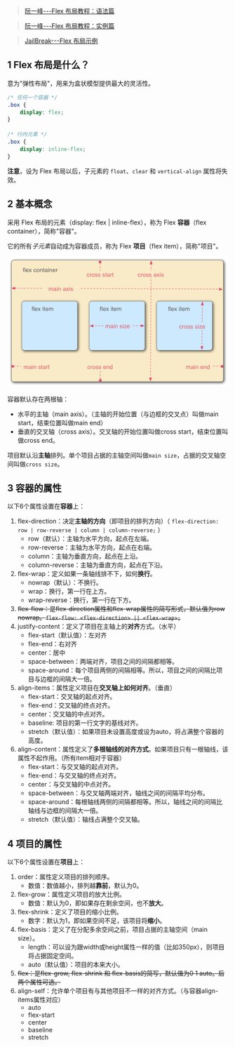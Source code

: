 > [阮一峰---Flex 布局教程：语法篇](http://www.ruanyifeng.com/blog/2015/07/flex-grammar.html)

> [阮一峰---Flex 布局教程：实例篇](http://www.ruanyifeng.com/blog/2015/07/flex-examples.html)

> [JailBreak---Flex 布局示例](http://static.vgee.cn/static/index.html)

## 1 Flex 布局是什么？

意为"弹性布局"，用来为盒状模型提供最大的灵活性。

```css
/* 任何一个容器 */
.box {
    display: flex;
}

/* 行内元素 */
.box {
    display: inline-flex;
}
```

**注意**，设为 Flex 布局以后，子元素的 `float`、`clear` 和 `vertical-align` 属性将失效。

## 2 基本概念

采用 Flex 布局的元素（display: flex | inline-flex），称为 Flex **容器**（flex container），简称"容器"。

它的所有*子元素*自动成为容器成员，称为 Flex **项目**（flex item），简称"项目"。

![flex](https://raw.githubusercontent.com/514723273/.md-Pictures/master/flex.png)

容器默认存在两根轴：
- 水平的主轴（main axis）。（主轴的开始位置（与边框的交叉点）叫做main start，结束位置叫做main end）
- 垂直的交叉轴（cross axis）。交叉轴的开始位置叫做cross start，结束位置叫做cross end。

项目默认沿**主轴**排列。单个项目占据的主轴空间叫做`main size`，占据的交叉轴空间叫做`cross size`。

## 3 容器的属性

以下6个属性设置在**容器**上：
1. flex-direction：决定**主轴的方向**（即项目的排列方向）（ `flex-direction: row | row-reverse | column | column-reverse;` ）
    - row（默认）：主轴为水平方向，起点在左端。
    - row-reverse：主轴为水平方向，起点在右端。
    - column：主轴为垂直方向，起点在上沿。
    - column-reverse：主轴为垂直方向，起点在下沿。
2. flex-wrap：定义如果一条轴线排不下，如何**换行**。
    - nowrap（默认）：不换行。
    - wrap：换行，第一行在上方。
    - wrap-reverse：换行，第一行在下方。
3. ~~flex-flow：是flex-direction属性和flex-wrap属性的简写形式，默认值为row nowrap。`flex-flow: <flex-direction> || <flex-wrap>;`~~
4. justify-content：定义了项目在主轴上的**对齐**方式。（水平）
    - flex-start（默认值）：左对齐
    - flex-end：右对齐
    - center：居中
    - space-between：两端对齐，项目之间的间隔都相等。
    - space-around：每个项目两侧的间隔相等。所以，项目之间的间隔比项目与边框的间隔大一倍。
5. align-items：属性定义项目在**交叉轴上如何对齐**。（垂直）
    - flex-start：交叉轴的起点对齐。
    - flex-end：交叉轴的终点对齐。
    - center：交叉轴的中点对齐。
    - baseline: 项目的第一行文字的基线对齐。
    - stretch（默认值）：如果项目未设置高度或设为auto，将占满整个容器的高度。
6. align-content：属性定义了**多根轴线的对齐方式**。如果项目只有一根轴线，该属性不起作用。（所有item相对于容器）
   - flex-start：与交叉轴的起点对齐。
   - flex-end：与交叉轴的终点对齐。
   - center：与交叉轴的中点对齐。
   - space-between：与交叉轴两端对齐，轴线之间的间隔平均分布。
   - space-around：每根轴线两侧的间隔都相等。所以，轴线之间的间隔比轴线与边框的间隔大一倍。
   - stretch（默认值）：轴线占满整个交叉轴。

## 4 项目的属性

以下6个属性设置在**项目**上：
1. order：属性定义项目的排列顺序。
    - 数值：数值越小，排列越**靠前**，默认为0。
2. flex-grow：属性定义项目的放大比例。
    - 数值：默认为0，即如果存在剩余空间，也不**放大**。
3. flex-shrink：定义了项目的缩小比例。
    - 数字：默认为1，即如果空间不足，该项目将**缩小**。
4. flex-basis：定义了在分配多余空间之前，项目占据的主轴空间（main size）。
   - length：可以设为跟width或height属性一样的值（比如350px），则项目将占据固定空间。
   - auto（默认值）：项目的本来大小。
5. ~~flex：是flex-grow, flex-shrink 和 flex-basis的简写，默认值为0 1 auto。后两个属性可选。~~
6. align-self：允许单个项目有与其他项目不一样的对齐方式。（与容器align-items属性对应）
   - auto
   - flex-start
   - center
   - baseline
   - stretch